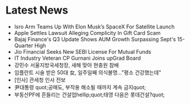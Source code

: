 # Latest News
-  Isro Arm Teams Up With Elon Musk’s SpaceX For Satellite Launch
-  Apple Settles Lawsuit Alleging Complicity In Gift Card Scam
-  Bajaj Finance's Q3 Update Shows AUM Growth Surpassing Sept's 15-Quarter High
-  Jio Financial Seeks New SEBI License For Mutual Funds
-  IT Industry Veteran CP Gurnani Joins upGrad Board
-  강민수 서울지방국세청장, 새해 맞아 현충원 참배
-  임플란트 시술 받은 50대 女, 일주일째 의식불명…"평소 건강했는데"
-  [인사] 관세청 인사 전보
-  尹대통령 quot;공매도, 부작용 해소될 때까지 계속 금지quot;
-  부동산PF에 흔들리는 건설업hellip;quot;태영 다음은 롯데건설?quot;

